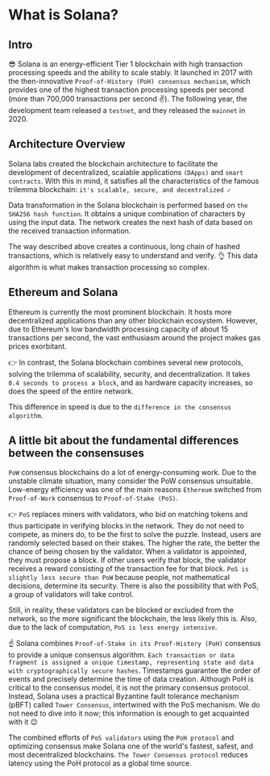 # What is Solana?

## Intro 

😎 Solana is an energy-efficient Tier 1 blockchain with high transaction processing speeds and the ability to scale stably. It launched in 2017 with the then-innovative `Proof-of-History (PoH) consensus mechanism`, which provides one of the highest transaction processing speeds per second (more than 700,000 transactions per second ✌). The following year, the development team released a `testnet`, and they released the `mainnet` in 2020.

## Architecture Overview 

Solana labs created the blockchain architecture to facilitate the development of decentralized, scalable applications `(DApps)` and `smart contracts`. With this in mind, it satisfies all the characteristics of the famous trilemma blockchain: `it's scalable, secure, and decentralized ✓`

Data transformation in the Solana blockchain is performed based on `the SHA256 hash function`. It obtains a unique combination of characters by using the input data. The network creates the next hash of data based on the received transaction information. 

The way described above creates a continuous, long chain of hashed transactions, which is relatively easy to understand and verify.
👌 This data algorithm is what makes transaction processing so complex.

## Ethereum and Solana 

Ethereum is currently the most prominent blockchain. It hosts more decentralized applications than any other blockchain ecosystem. However, due to Ethereum's low bandwidth processing capacity of about 15 transactions per second, the vast enthusiasm around the project makes gas prices exorbitant.

👉 In contrast, the Solana blockchain combines several new protocols, solving the trilemma of scalability, security, and decentralization. It takes `0.4 seconds to process a block`, and as hardware capacity increases, so does the speed of the entire network.

This difference in speed is due to the `difference in the consensus algorithm`.

## A little bit about the fundamental differences between the consensuses

`PoW` consensus blockchains do a lot of energy-consuming work. Due to the unstable climate situation, many consider the PoW consensus unsuitable. Low-energy efficiency was one of the main reasons `Ethereum` switched from `Proof-of-Work` consensus to `Proof-of-Stake (PoS)`.

👉 `PoS` replaces miners with validators, who bid on matching tokens and thus participate in verifying blocks in the network. They do not need to compete, as miners do, to be the first to solve the puzzle. Instead, users are randomly selected based on their stakes. The higher the rate, the better the chance of being chosen by the validator. When a validator is appointed, they must propose a block. If other users verify that block, the validator receives a reward consisting of the transaction fee for that block. `PoS is slightly less secure than PoW` because people, not mathematical decisions, determine its security. There is also the possibility that with PoS, a group of validators will take control.

Still, in reality, these validators can be blocked or excluded from the network, so the more significant the blockchain, the less likely this is. Also, due to the lack of computation, `PoS is less energy intensive`.

☝ Solana combines `Proof-of-Stake in its Proof-History (PoH)` consensus to provide a unique consensus algorithm. `Each transaction or data fragment is assigned a unique timestamp, representing state and data with cryptographically secure hashes`. Timestamps guarantee the order of events and precisely determine the time of data creation. Although PoH is critical to the consensus model, it is not the primary consensus protocol. Instead, Solana uses a practical Byzantine fault tolerance mechanism (pBFT) called `Tower Consensus`, intertwined with the PoS mechanism. We do not need to dive into it now; this information is enough to get acquainted with it 😉

The combined efforts of `PoS validators` using the `PoH protocol` and optimizing consensus make Solana one of the world's fastest, safest, and most decentralized blockchains. `The Tower Consensus protocol` reduces latency using the PoH protocol as a global time source.